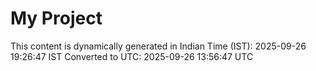 # My Project

This content is dynamically generated in Indian Time (IST): 2025-09-26 19:26:47 IST
Converted to UTC: 2025-09-26 13:56:47 UTC
